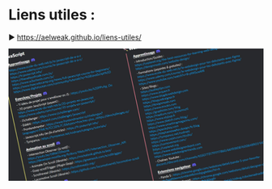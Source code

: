 # Liens utiles :

▶ <a href="aelweak.github.io/liens-utiles/" target="_blank">https://aelweak.github.io/liens-utiles/</a>

<a href="https://aelweak.github.io/liens-utiles/" target="_blank"><img src="./assets/images/previewOG.jpg" alt="Aperçu liens utiles"></a>
